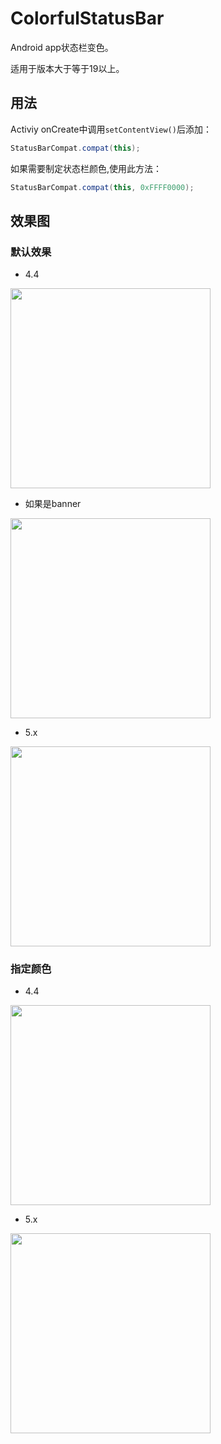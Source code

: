 # ColorfulStatusBar
Android app状态栏变色。

适用于版本大于等于19以上。

## 用法

Activiy onCreate中调用`setContentView()`后添加：

```java
StatusBarCompat.compat(this);
```

如果需要制定状态栏颜色,使用此方法：

```java
StatusBarCompat.compat(this, 0xFFFF0000);
```

## 效果图

### 默认效果

* 4.4

<img src="status_bar_03.gif" width="320px" />

* 如果是banner

<img src="lalala.gif" width="320px" />

* 5.x

<img src="status_bar_05.gif" width="320px" />



### 指定颜色


* 4.4

<img src="status_bar_10.gif" width="320px" />

* 5.x

<img src="status_bar_11.gif" width="320px" />